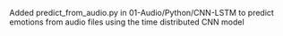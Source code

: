Added predict_from_audio.py in 01-Audio/Python/CNN-LSTM to predict emotions from audio files using the time distributed CNN model